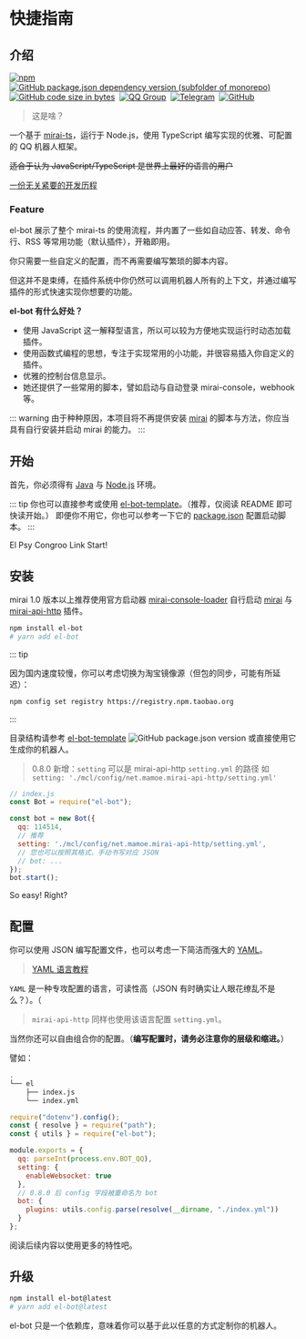 # 快捷指南

## 介绍

[![npm](https://img.shields.io/npm/v/el-bot?logo=npm)](https://www.npmjs.com/package/el-bot)&nbsp;
[![GitHub package.json dependency version (subfolder of monorepo)](https://img.shields.io/github/package-json/dependency-version/YunYouJun/el-bot/mirai-ts?filename=packages%2Fel-bot%2Fpackage.json&logo=typescript)](https://github.com/YunYouJun/mirai-ts)&nbsp;
[![GitHub code size in bytes](https://img.shields.io/github/languages/code-size/ElpsyCN/el-bot)](https://github.com/ElpsyCN/el-bot)&nbsp;
[![QQ Group](https://img.shields.io/badge/QQ%20Group-707408530-12B7F5?logo=tencent-qq)](https://shang.qq.com/wpa/qunwpa?idkey=5b0eef3e3256ce23981f3b0aa2457175c66ca9194efd266fd0e9a7dbe43ed653)&nbsp;
[![Telegram](https://img.shields.io/badge/Telegram-elpsy__cn-blue?logo=telegram)](https://t.me/elpsy_cn)&nbsp;
[![GitHub](https://img.shields.io/github/license/YunYouJun/el-bot)](https://github.com/YunYouJun/el-bot/blob/master/LICENSE)

> 这是啥？

一个基于 [mirai-ts](https://github.com/YunYouJun/mirai-ts)，运行于 Node.js，使用 TypeScript 编写实现的优雅、可配置的 QQ 机器人框架。

~~适合于认为 JavaScript/TypeScript 是世界上最好的语言的用户~~

[一份无关紧要的开发历程](https://www.yunyoujun.cn/note/make-el-bot/)

### Feature

el-bot 展示了整个 mirai-ts 的使用流程，并内置了一些如自动应答、转发、命令行、RSS 等常用功能（默认插件），开箱即用。

你只需要一些自定义的配置，而不再需要编写繁琐的脚本内容。

但这并不是束缚，在插件系统中你仍然可以调用机器人所有的上下文，并通过编写插件的形式快速实现你想要的功能。

**el-bot 有什么好处？**

- 使用 JavaScript 这一解释型语言，所以可以较为方便地实现运行时动态加载插件。
- 使用函数式编程的思想，专注于实现常用的小功能，并很容易插入你自定义的插件。
- 优雅的控制台信息显示。
- 她还提供了一些常用的脚本，譬如启动与自动登录 mirai-console，webhook 等。

::: warning
由于种种原因，本项目将不再提供安装 [mirai](https://github.com/mamoe/mirai) 的脚本与方法，你应当具有自行安装并启动 mirai 的能力。
:::

## 开始

首先，你必须得有 [Java](https://www.java.com/zh_CN/) 与 [Node.js](https://nodejs.org/zh-cn/download/) 环境。

::: tip
你也可以直接参考或使用 [el-bot-template](https://github.com/ElpsyCN/el-bot-template)。（推荐，仅阅读 README 即可快读开始。）
即便你不用它，你也可以参考一下它的 [package.json](https://github.com/ElpsyCN/el-bot-template/blob/master/package.json) 配置启动脚本。
:::

<chat-panel title="聊天记录">
  <chat-message :id="910426929" nickname="云游君" >El Psy Congroo</chat-message>
  <chat-message :id="712727945" nickname="小云" >Link Start!</chat-message>
</chat-panel>

## 安装

mirai 1.0 版本以上推荐使用官方启动器 [mirai-console-loader](https://github.com/iTXTech/mirai-console-loader) 自行启动 [mirai](https://github.com/mamoe/mirai) 与 [mirai-api-http](https://github.com/mamoe/mirai-api-http) 插件。

```bash
npm install el-bot
# yarn add el-bot
```

::: tip

因为国内速度较慢，你可以考虑切换为淘宝镜像源（但包的同步，可能有所延迟）：

```bash
npm config set registry https://registry.npm.taobao.org
```

:::

目录结构请参考 [el-bot-template](https://github.com/ElpsyCN/el-bot-template) ![GitHub package.json version](https://img.shields.io/github/package-json/v/elpsycn/el-bot-template) 或直接使用它生成你的机器人。

> 0.8.0 新增：`setting` 可以是 mirai-api-http `setting.yml` 的路径
> 如 `setting: './mcl/config/net.mamoe.mirai-api-http/setting.yml'`

```js
// index.js
const Bot = require("el-bot");

const bot = new Bot({
  qq: 114514,
  // 推荐
  setting: './mcl/config/net.mamoe.mirai-api-http/setting.yml',
  // 您也可以按照其格式，手动书写对应 JSON
  // bot: ...
});
bot.start();
```

So easy! Right?

## 配置

你可以使用 JSON 编写配置文件，也可以考虑一下简洁而强大的 [YAML](https://baike.baidu.com/item/YAML/1067697)。

> [YAML 语言教程](https://www.ruanyifeng.com/blog/2016/07/yaml.html)

`YAML` 是一种专攻配置的语言，可读性高（JSON 有时确实让人眼花缭乱不是么？）。（

> `mirai-api-http` 同样也使用该语言配置 `setting.yml`。

当然你还可以自由组合你的配置。（**编写配置时，请务必注意你的层级和缩进。**）

譬如：

```bash
.
└── el
    ├── index.js
    └── index.yml
```

```js
require("dotenv").config();
const { resolve } = require("path");
const { utils } = require("el-bot");

module.exports = {
  qq: parseInt(process.env.BOT_QQ),
  setting: {
    enableWebsocket: true
  },
  // 0.8.0 后 config 字段被重命名为 bot
  bot: {
    plugins: utils.config.parse(resolve(__dirname, "./index.yml"))
  }
};
```

阅读后续内容以使用更多的特性吧。

## 升级

```bash
npm install el-bot@latest
# yarn add el-bot@latest
```

el-bot 只是一个依赖库，意味着你可以基于此以任意的方式定制你的机器人。
